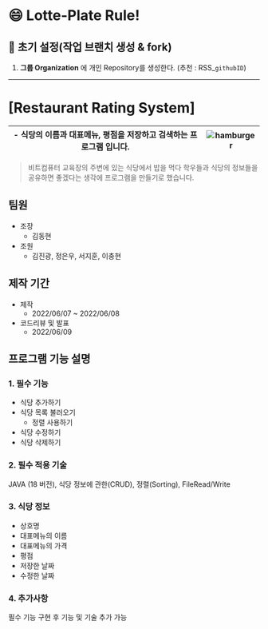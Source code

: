 
# 😄 Lotte-Plate Rule!

## 🌱 초기 설정(작업 브랜치 생성 & fork)
1. **그룹 Organization** 에 개인 Repository를 생성한다. (추천 : RSS_`githubID`) 

---



# [Restaurant Rating System] 

<div align=center>
    
| - 식당의 이름과 대표메뉴, 평점을 저장하고 검색하는 프로그램 입니다. | ![hamburger](https://github.com/Restaurant-Rating-System/jungeu1509/blob/main/image/hamburger(300).png)  |
|---|---|

</div>
    
>  비트컴퓨터 교육장의 주변에 있는 식당에서 밥을 먹다 학우들과 식당의 정보들을 공유하면 좋겠다는 생각에 프로그램을 만들기로 했습니다.

## 팀원

- 조장
    - 김동현
- 조원
    - 김진광, 정은우, 서지훈, 이충현

## 제작 기간

- 제작
    - 2022/06/07 ~ 2022/06/08
- 코드리뷰 및 발표
    - 2022/06/09

## 프로그램 기능 설명

### 1. 필수 기능

- 식당 추가하기
- 식당 목록 불러오기
    - 정렬 사용하기
- 식당 수정하기
- 식당 삭제하기

### 2. 필수 적용 기술

JAVA (18 버전), 식당 정보에 관한(CRUD), 정렬(Sorting), FileRead/Write

### 3. 식당 정보

- 상호명
- 대표메뉴의 이름
- 대표메뉴의 가격
- 평점
- 저장한 날짜
- 수정한 날짜

### 4. 추가사항

필수 기능 구현 후 기능 및 기술 추가 가능
